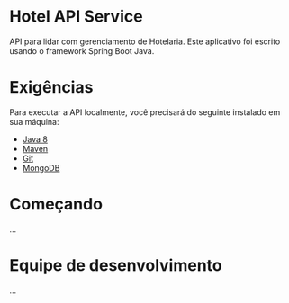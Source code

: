# Hotel API Service
API para lidar com gerenciamento de Hotelaria. Este aplicativo foi escrito usando o framework Spring Boot Java.

# Exigências
Para executar a API localmente, você precisará do seguinte instalado em sua máquina:

- [Java 8](https://www.oracle.com/technetwork/java/javase/downloads/jdk8-downloads-2133151.html)
- [Maven](https://maven.apache.org/download.cgi)
- [Git](https://git-scm.com/downloads)
- [MongoDB](https://www.mongodb.com/)

# Começando
...

# Equipe de desenvolvimento
...
